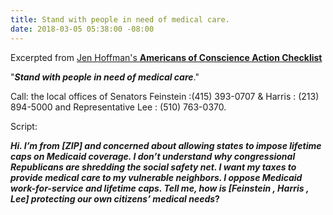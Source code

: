 ```yaml
---
title: Stand with people in need of medical care.
date: 2018-03-05 05:38:00 -08:00
---
```


Excerpted from [Jen Hoffman's **Americans of Conscience Action Checklist**](https://jenniferhofmann.com/)
 
"***Stand with people in need of medical care***."

Call: the local offices of Senators Feinstein :(415) 393-0707
 & Harris : (213) 894-5000 
and Representative Lee : (510) 763-0370.

Script: 

***Hi. I’m from [ZIP] and concerned about allowing states to impose lifetime caps on Medicaid coverage. I don’t understand why congressional Republicans are shredding the social safety net. I want my taxes to provide medical care to my vulnerable neighbors. I oppose Medicaid work-for-service and lifetime caps. Tell me, how is [Feinstein , Harris , Lee] protecting our own citizens’ medical needs*?**

